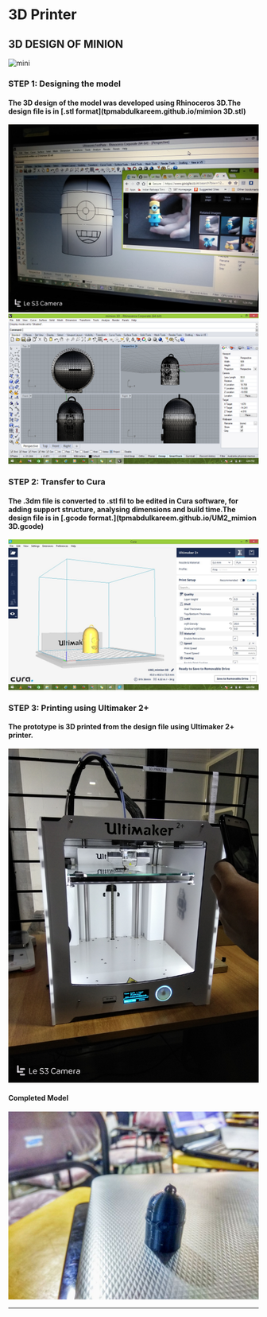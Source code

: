 # 3D Printer

## 3D DESIGN OF MINION

![mini](http://img5.yeggi.com/images_q/1260280/minions)


### STEP 1: Designing the model

#### The 3D design of the model was developed using Rhinoceros 3D.The design file is in [.stl format](tpmabdulkareem.github.io/mimion 3D.stl) 


<img src="1a1.jpg">


<img src="1a.png">



### STEP 2: Transfer to Cura

#### The .3dm file is converted to .stl fil to be edited in Cura software, for adding support structure, analysing dimensions and build time.The design file is in [.gcode format.](tpmabdulkareem.github.io/UM2_mimion 3D.gcode) 


<img src="1b.jpg">




### STEP 3: Printing using Ultimaker 2+

#### The prototype is 3D printed from the design file using Ultimaker 2+ printer.


<img src="1c.jpg">




#### Completed Model


<img src="comp.jpg">



-----

